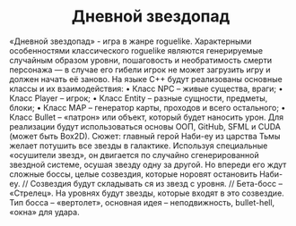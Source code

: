 <h1 align="center">Дневной звездопад </h1>
«Дневной звездопад» - игра в жанре roguelike. Характерными особенностями классического roguelike являются генерируемые случайным образом уровни, пошаговость и необратимость смерти персонажа — в случае его гибели игрок не может загрузить игру и должен начать её заново.
На языке С++ будут реализованы основные классы и их взаимодействия:
•	Класс NPC – живые существа, враги;
•	Класс Player – игрок;
•	Класс Entity – разные сущности, предметы, блоки;
•	Класс MAP – генератор карты, проходов и всего остального;
•	Класс Bullet – «патрон» или объект, который будет наносить урон.
Для реализации будут использоваться основы ООП, GitHub, SFML и CUDA (может быть Box2D). 
	Сюжет: главный герой Наби-еу из царства Тьмы желает потушить все звезды в галактике. Используя специальные «осушители звезд», он двигается по случайно сгенерированной звездной системе, осушая звезду одну за другой. Но впереди его ждут сложные боссы, целые созвездия, которые норовят остановить Наби-еу.
// Созвездия будут складывать
ся из звезд с уровня.
// Бета-босс – «Стрелец». На уровнях будут звезды, которые входят в это созвездие. Тип босса – «вертолет», основная идея – неподвижность, bullet-hell, «окна» для удара.
